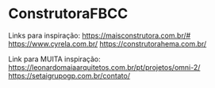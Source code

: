 # ConstrutoraFBCC

Links para inspiração:
https://maisconstrutora.com.br/#
https://www.cyrela.com.br/
https://construtorahema.com.br/

Link para MUITA inspiração:
https://leonardomaiaarquitetos.com.br/pt/projetos/omni-2/
https://setaigrupogp.com.br/contato/

